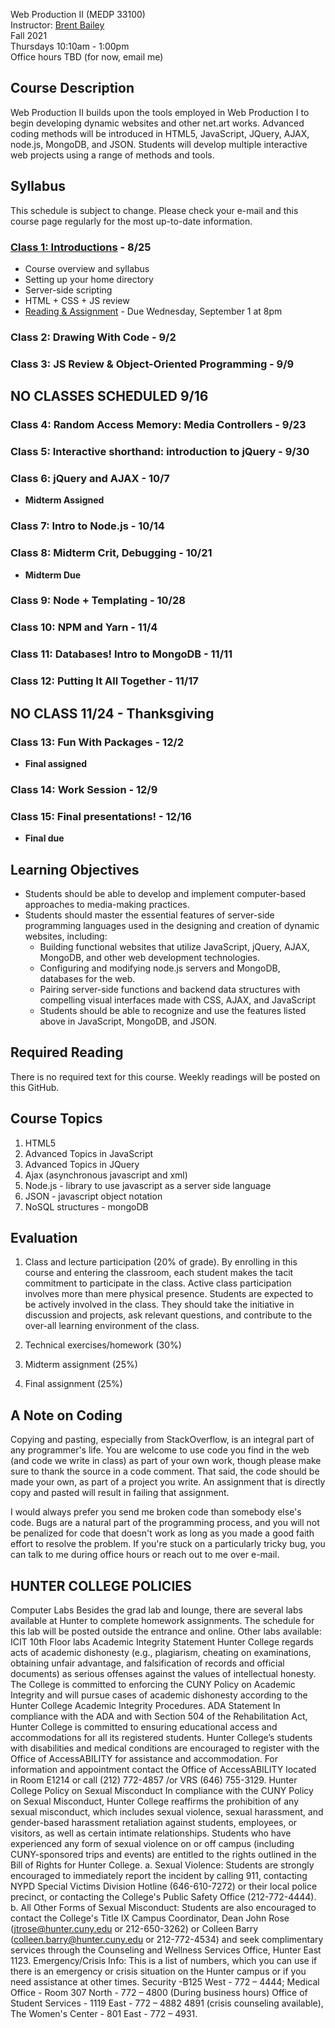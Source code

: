 Web Production II (MEDP 33100)  
Instructor: [Brent Bailey](mailto:bb3257@hunter.cuny.edu)  
Fall 2021  
Thursdays 10:10am - 1:00pm  
Office hours TBD (for now, email me)  

## Course Description

Web Production II builds upon the tools employed in Web Production I to begin developing dynamic websites and other net.art works. Advanced coding methods will be introduced in HTML5, JavaScript, JQuery, AJAX, node.js, MongoDB, and JSON. Students will develop multiple interactive web projects using a range of methods and tools.

## Syllabus

This schedule is subject to change. Please check your e-mail and this course page regularly for the most up-to-date information.


### [Class 1: Introductions](week1/) - 8/25
- Course overview and syllabus
- Setting up your home directory
- Server-side scripting
- HTML + CSS + JS review
- [Reading & Assignment](week1/assignment.md) - Due Wednesday, September 1 at 8pm


### Class 2: Drawing With Code - 9/2

### Class 3: JS Review & Object-Oriented Programming - 9/9

## NO CLASSES SCHEDULED 9/16 

### Class 4: Random Access Memory: Media Controllers - 9/23

### Class 5: Interactive shorthand: introduction to jQuery - 9/30

### Class 6: jQuery and AJAX - 10/7
- **Midterm Assigned**

### Class 7: Intro to Node.js - 10/14

### Class 8: Midterm Crit, Debugging - 10/21
- **Midterm Due**


### Class 9: Node + Templating - 10/28

### Class 10: NPM and Yarn - 11/4

### Class 11: Databases! Intro to MongoDB - 11/11

### Class 12: Putting It All Together - 11/17

## NO CLASS 11/24 - Thanksgiving

### Class 13: Fun With Packages - 12/2
- **Final assigned**

### Class 14: Work Session - 12/9

### Class 15: Final presentations! - 12/16
- **Final due**


## Learning Objectives

 - Students should be able to develop and implement computer-based approaches to media-making practices.
 - Students should master the essential features of server-side programming languages used in the designing and creation of dynamic websites, including:
    - Building functional websites that utilize JavaScript, jQuery, AJAX, MongoDB, and other web development technologies.
    - Configuring and modifying node.js servers and MongoDB, databases for the web.
    - Pairing server-side functions and backend data structures with compelling visual interfaces made with CSS, AJAX, and JavaScript
    - Students should be able to recognize and use the features listed above in JavaScript, MongoDB, and JSON.

## Required Reading

There is no required text for this course. Weekly readings will be posted on this GitHub.

## Course Topics

1) HTML5
2) Advanced Topics in JavaScript
3) Advanced Topics in JQuery
4) Ajax (asynchronous javascript and xml)
5) Node.js - library to use javascript as a server side language
6) JSON - javascript object notation
7) NoSQL structures - mongoDB

## Evaluation

1) Class and lecture participation (20% of grade). By enrolling in this course and entering the classroom, each student
makes the tacit commitment to participate in the class. Active class participation involves more
than mere physical presence. Students are expected to be actively involved in the class. They
should take the initiative in discussion and projects, ask relevant questions, and contribute to
the over-all learning environment of the class.

2) Technical exercises/homework (30%)

3) Midterm assignment (25%)

4) Final assignment (25%)

## A Note on Coding

Copying and pasting, especially from StackOverflow, is an integral part of any programmer's life. You are welcome to use code you find in the web (and code we write in class) as part of your own work, though please make sure to thank the source in a code comment. That said, the code should be made your own, as part of a project you write. An assignment that is directly copy and pasted will result in failing that assignment.  

I would always prefer you send me broken code than somebody else's code. Bugs are a natural part of the programming process, and you will not be penalized for code that doesn't work as long as you made a good faith effort to resolve the problem. If you're stuck on a particularly tricky bug, you can talk to me during office hours or reach out to me over e-mail.


## HUNTER COLLEGE POLICIES
Computer Labs
Besides the grad lab and lounge, there are several labs available at Hunter to complete
homework assignments. The schedule for this lab will be posted outside the entrance and
online. Other labs available: ICIT 10th Floor labs
Academic Integrity Statement
Hunter College regards acts of academic dishonesty (e.g., plagiarism, cheating on
examinations, obtaining unfair advantage, and falsification of records and official documents) as
serious offenses against the values of intellectual honesty. The College is committed to
enforcing the CUNY Policy on Academic Integrity and will pursue cases of academic dishonesty
according to the Hunter College Academic Integrity Procedures.
ADA Statement
In compliance with the ADA and with Section 504 of the Rehabilitation Act, Hunter College is
committed to ensuring educational access and accommodations for all its registered students.
Hunter College’s students with disabilities and medical conditions are encouraged to register
with the Office of AccessABILITY for assistance and accommodation. For information and
appointment contact the Office of AccessABILITY located in Room E1214 or call (212)
772-4857 /or VRS (646) 755-3129.
Hunter College Policy on Sexual Misconduct
In compliance with the CUNY Policy on Sexual Misconduct, Hunter College reaffirms the
prohibition of any sexual misconduct, which includes sexual violence, sexual harassment, and
gender-based harassment retaliation against students, employees, or visitors, as well as certain
intimate relationships. Students who have experienced any form of sexual violence on or off
campus (including CUNY-sponsored trips and events) are entitled to the rights outlined in the
Bill of Rights for Hunter College.
a. Sexual Violence: Students are strongly encouraged to immediately report the incident by
calling 911, contacting NYPD Special Victims Division Hotline (646-610-7272) or their local
police precinct, or contacting the College's Public Safety Office (212-772-4444).
b. All Other Forms of Sexual Misconduct: Students are also encouraged to contact the College's
Title IX Campus Coordinator, Dean John Rose (jtrose@hunter.cuny.edu or 212-650-3262) or
Colleen Barry (colleen.barry@hunter.cuny.edu or 212-772-4534) and seek complimentary
services through the Counseling and Wellness Services Office, Hunter East 1123.
Emergency/Crisis Info: This is a list of numbers, which you can use if there is an emergency or
crisis situation on the Hunter campus or if you need assistance at other times.
Security -B125 West - 772 – 4444;
Medical Office - Room 307 North - 772 – 4800 (During business hours) Office of Student
Services - 1119 East - 772 – 4882 4891 (crisis counseling available), The Women's Center - 801
East - 772 – 4931.




